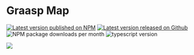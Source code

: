 # Graasp Map

[![Latest version published on NPM](https://img.shields.io/npm/v/@graasp/map?logo=npm)](https://www.npmjs.com/package/@graasp/map)
[![Latest version released on Github](https://img.shields.io/github/package-json/v/graasp/graasp-map?color=deepskyblue&logo=github)](https://github.com/graasp/graasp-map/releases/latest)
![NPM package downloads per month](https://img.shields.io/npm/dm/@graasp/map?color=green)
![typescript version](https://img.shields.io/github/package-json/dependency-version/graasp/graasp-map/dev/typescript)

<a href="https://gitlocalize.com/repo/9355?utm_source=badge"> <img src="https://gitlocalize.com/repo/9355/whole_project/badge.svg" /> </a>
